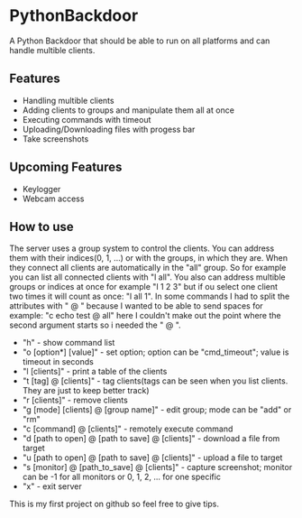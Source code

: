 # PythonBackdoor
A Python Backdoor that should be able to run on all platforms and can handle multible clients.

## Features
* Handling multible clients
* Adding clients to groups and manipulate them all at once
* Executing commands with timeout
* Uploading/Downloading files with progess bar
* Take screenshots

## Upcoming Features
* Keylogger
* Webcam access

## How to use
The server uses a group system to control the clients. You can address them with their indices(0, 1, ...) or with the groups, in which they are. When they connect all clients are automatically in the "all" group. So for example you can list all connected clients with "l all". You also can address multible groups or indices at once for example "l 1 2 3" but if ou select one client two times it will count as once: "l all 1".
In some commands I had to split the attributes with " @ " because I wanted to be able to send spaces for example: "c echo test @ all" here I couldn't make out the point where the second argument starts so i needed the " @ ".

* "h" - show command list
* "o [option*] [value]" - set option; option can be "cmd_timeout"; value is timeout in seconds
* "l [clients]" - print a table of the clients
* "t [tag] @ [clients]" - tag clients(tags can be seen when you list clients. They are just to keep better track)
* "r [clients]" - remove clients
* "g [mode] [clients] @ [group name]" - edit group; mode can be "add" or "rm"
* "c [command] @ [clients]" - remotely execute command
* "d [path to open] @ [path to save] @ [clients]" - download a file from target
* "u [path to open] @ [path to save] @ [clients]" - upload a file to target
* "s [monitor] @ [path_to_save] @ [clients]" - capture screenshot; monitor can be -1 for all monitors or 0, 1, 2, ... for one specific
* "x" - exit server

This is my first project on github so feel free to give tips.
